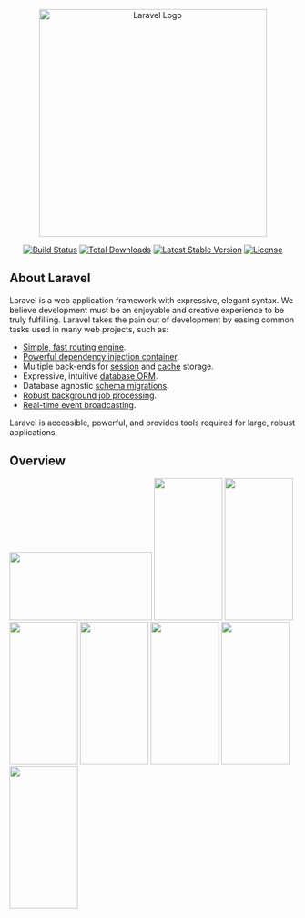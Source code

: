 <p align="center"><a href="https://laravel.com" target="_blank"><img src="https://raw.githubusercontent.com/laravel/art/master/logo-lockup/5%20SVG/2%20CMYK/1%20Full%20Color/laravel-logolockup-cmyk-red.svg" width="400" alt="Laravel Logo"></a></p>

<p align="center">
<a href="https://github.com/laravel/framework/actions"><img src="https://github.com/laravel/framework/workflows/tests/badge.svg" alt="Build Status"></a>
<a href="https://packagist.org/packages/laravel/framework"><img src="https://img.shields.io/packagist/dt/laravel/framework" alt="Total Downloads"></a>
<a href="https://packagist.org/packages/laravel/framework"><img src="https://img.shields.io/packagist/v/laravel/framework" alt="Latest Stable Version"></a>
<a href="https://packagist.org/packages/laravel/framework"><img src="https://img.shields.io/packagist/l/laravel/framework" alt="License"></a>
</p>

## About Laravel

Laravel is a web application framework with expressive, elegant syntax. We believe development must be an enjoyable and creative experience to be truly fulfilling. Laravel takes the pain out of development by easing common tasks used in many web projects, such as:

- [Simple, fast routing engine](https://laravel.com/docs/routing).
- [Powerful dependency injection container](https://laravel.com/docs/container).
- Multiple back-ends for [session](https://laravel.com/docs/session) and [cache](https://laravel.com/docs/cache) storage.
- Expressive, intuitive [database ORM](https://laravel.com/docs/eloquent).
- Database agnostic [schema migrations](https://laravel.com/docs/migrations).
- [Robust background job processing](https://laravel.com/docs/queues).
- [Real-time event broadcasting](https://laravel.com/docs/broadcasting).

Laravel is accessible, powerful, and provides tools required for large, robust applications.

## Overview 
  <img src="https://drive.google.com/file/d/14IPmFnquZEl1oCMcSpHF3m0HWKT7c1rY/view?usp=sharing" width="250px" height="120px">
  <img src="https://drive.google.com/uc?export=view&id=1TGNtkOFRS_UWdvc3GhI79Hz6Lc_0vPC0" width="120px" height="250px">
  <img src="https://drive.google.com/uc?export=view&id=12zuyoLLoILR-cz3enrUqyX-GneD1TuoM" width="120px" height="250px">
  <img src="https://drive.google.com/uc?export=view&id=1EgH13X9ut5lxBklpI-39jhUQRoyc1e91" width="120px" height="250px">
  <img src="https://drive.google.com/uc?export=view&id=1F4iLS2x6eBN64COIh1t57wbmtqewqRbx" width="120px" height="250px">
  <img src="https://drive.google.com/uc?export=view&id=1voFcFy5W8ug0C0TB4ytVFq5OgkYr8hsY" width="120px" height="250px">
  <img src="https://drive.google.com/uc?export=view&id=18S26Hoey8R3UWmD8ruxovFv0z2MjVRBC" width="120px" height="250px">
  <img src="https://drive.google.com/uc?export=view&id=12XLg4tPy5i1oK_kEXpgXbRKO0rcAHjs1" width="120px" height="250px">



